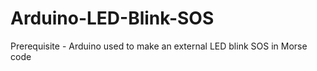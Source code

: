 # Arduino-LED-Blink-SOS
Prerequisite - Arduino used to make an external LED blink SOS in Morse code
